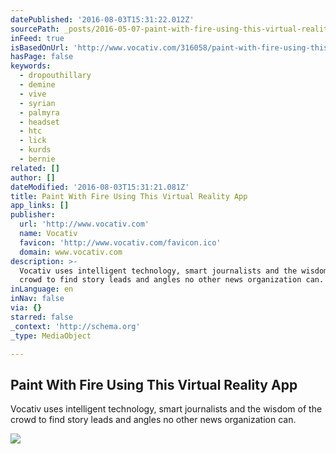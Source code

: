 ```yaml
---
datePublished: '2016-08-03T15:31:22.012Z'
sourcePath: _posts/2016-05-07-paint-with-fire-using-this-virtual-reality-app.md
inFeed: true
isBasedOnUrl: 'http://www.vocativ.com/316058/paint-with-fire-using-this-virtual-reality-app/'
hasPage: false
keywords:
  - dropouthillary
  - demine
  - vive
  - syrian
  - palmyra
  - headset
  - htc
  - lick
  - kurds
  - bernie
related: []
author: []
dateModified: '2016-08-03T15:31:21.081Z'
title: Paint With Fire Using This Virtual Reality App
app_links: []
publisher:
  url: 'http://www.vocativ.com'
  name: Vocativ
  favicon: 'http://www.vocativ.com/favicon.ico'
  domain: www.vocativ.com
description: >-
  Vocativ uses intelligent technology, smart journalists and the wisdom of the
  crowd to find story leads and angles no other news organization can.
inLanguage: en
inNav: false
via: {}
starred: false
_context: 'http://schema.org'
_type: MediaObject

---
```

<article style=""><h1>Paint With Fire Using This Virtual Reality App</h1><p>Vocativ uses intelligent technology, smart journalists and the wisdom of the crowd to find story leads and angles no other news organization can.</p><img src="http://media.vocativ.com/photos/2016/05/SM1556-Google-Tilt-Brush-Poster-13850605420.jpeg" /></article>